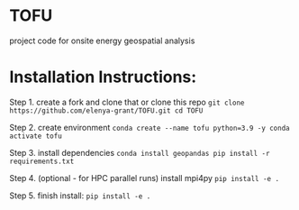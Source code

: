 # TOFU
project code for onsite energy geospatial analysis

# Installation Instructions:
Step 1. create a fork and clone that or clone this repo
    ```
    git clone https://github.com/elenya-grant/TOFU.git
    cd TOFU
    ```

Step 2. create environment
    ```
    conda create --name tofu python=3.9 -y
    conda activate tofu
    ```

Step 3. install dependencies
    ```
    conda install geopandas
    pip install -r requirements.txt
    ```

Step 4. (optional - for HPC parallel runs) install mpi4py
    ```
    pip install -e .
    ```

Step 5. finish install:
    ```
    pip install -e .
    ```